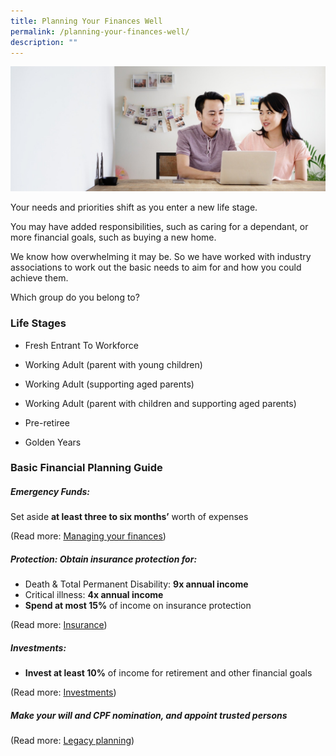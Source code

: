 ```yaml
---
title: Planning Your Finances Well
permalink: /planning-your-finances-well/
description: ""
---
```

![Are Your Planning Your Finances](/images/Are%20You%20Planning%20Your%20Finances/planning%20your%20finances.jfif)

Your needs and priorities shift as you enter a new life stage. 

You may have added responsibilities, such as caring for a dependant, or more financial goals, such as buying a new home. 

We know how overwhelming it may be. So we have worked with industry associations to work out the basic needs to aim for and how you could achieve them. 

Which group do you belong to?

### Life Stages

* Fresh Entrant To Workforce

* Working Adult (parent with young children)

* Working Adult (supporting aged parents)

* Working Adult (parent with children and supporting aged parents)

* Pre-retiree

* Golden Years

### Basic Financial Planning Guide

##### Emergency Funds: 
Set aside **at least three to six months’** worth of expenses
	
(Read more: [Managing your finances](/managing-your-money/))

##### Protection: Obtain insurance protection for:
* Death & Total Permanent Disability: **9x annual income**
* Critical illness: **4x annual income**
* **Spend at most 15%** of income on insurance protection
	
(Read more: [Insurance](/insurance-basics/))
##### Investments: 
* **Invest at least 10%** of income for retirement and other financial goals
	
(Read more: [Investments](/investments/types-of-investments/))


##### Make your will and CPF nomination, and appoint trusted persons

  (Read more: [Legacy planning](/legacy-planning/planning-for-retirement/))